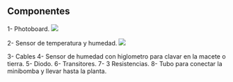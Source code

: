 ## Componentes
1- Photoboard.
![]("https://github.com/aRnAu1012/proyecto-huerto/blob/main/photoboard.jpg")


2- Sensor de temperatura y humedad.
![]("https://github.com/aRnAu1012/proyecto-huerto/blob/main/Sensor%20de%20temperatura.jpg")



3- Cables
4- Sensor de humedad con higlometro para clavar en la macete o tierra.
5- Diodo.
6- Transitores.
7- 3 Resistencias.
8- Tubo para conectar la minibomba y llevar hasta la planta.
